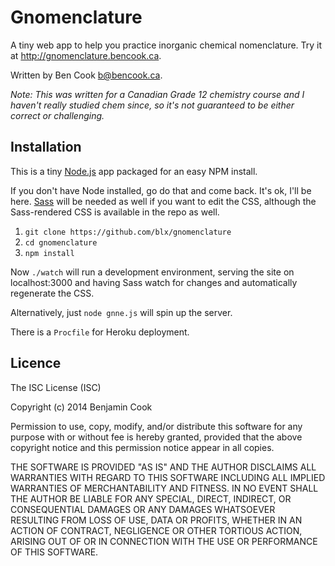 # Gnomenclature

A tiny web app to help you practice inorganic chemical nomenclature.
Try it at http://gnomenclature.bencook.ca.

Written by Ben Cook <b@bencook.ca>.

*Note: This was written for a Canadian Grade 12 chemistry course and I haven't really
studied chem since, so it's not guaranteed to be either correct or challenging.*

## Installation

This is a tiny [Node.js](https://nodejs.org) app packaged for an easy NPM install.

If you don't have Node installed, go do that and come back. It's ok, I'll be here.
[Sass](http://sass-lang.com) will be needed as well if you want to edit the CSS,
although the Sass-rendered CSS is available in the repo as well.

1. `git clone https://github.com/blx/gnomenclature`
2. `cd gnomenclature`
3. `npm install`

Now `./watch` will run a development environment, serving the site on localhost:3000
and having Sass watch for changes and automatically regenerate the CSS.

Alternatively, just `node gnne.js` will spin up the server.

There is a `Procfile` for Heroku deployment.

## Licence
The ISC License (ISC)

Copyright (c) 2014 Benjamin Cook

Permission to use, copy, modify, and/or distribute this software for any purpose with or without fee
is hereby granted, provided that the above copyright notice and this permission notice appear in all 
copies.

THE SOFTWARE IS PROVIDED "AS IS" AND THE AUTHOR DISCLAIMS ALL WARRANTIES WITH REGARD TO THIS SOFTWARE 
INCLUDING ALL IMPLIED WARRANTIES OF MERCHANTABILITY AND FITNESS. IN NO EVENT SHALL THE AUTHOR BE 
LIABLE FOR ANY SPECIAL, DIRECT, INDIRECT, OR CONSEQUENTIAL DAMAGES OR ANY DAMAGES WHATSOEVER RESULTING 
FROM LOSS OF USE, DATA OR PROFITS, WHETHER IN AN ACTION OF CONTRACT, NEGLIGENCE OR OTHER TORTIOUS 
ACTION, ARISING OUT OF OR IN CONNECTION WITH THE USE OR PERFORMANCE OF THIS SOFTWARE.
